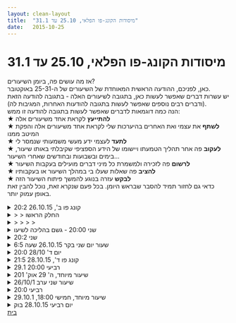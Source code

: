 ```yaml
---
layout: clean-layout
title:  "מיסודות הקונג-פו הפלאי, 25.10 עד 31.1"
date:   2015-10-25
---
```

# מיסודות הקונג-פו הפלאי, 25.10 עד 31.1 
אז מה עושים פה, ביומן השיעורים?<br> כאן, לפניכם, ההודעה הראשית המאוחדת של השיעורים של ה-25-31 באוקטובר.<br> יש עשרות דברים שאפשר לעשות כאן, בתגובה לשיעורים האלה - בתגובה להודעה הזאת (ודברים רבים נוספים שאפשר לעשות בתגובה להודעות האחרות, המגיבות לה).<br> הנה כמה דוגמאות לדברים שאפשר לעשות בתגובה להודעה זו ממש:<br> &#9733; <b>להתייעץ</b> לקראת אחד משיעורים אלה<br> &#9733; <b>לשתף</b> את עצמי ואת האחרים בהיערכות שלי לקראת אחד משיעורים אלה והפקת המיטב ממנו<br> &#9733; <b>לתעד</b> לעצמי ידע מעשי משמעותי שנמסר לי<br> &#9733; <b>לעקוב</b> פה אחר תהליך הטמעתו ויישומו של הידע הספציפי שקיבלתי באותו שיעור, בימים ובשבועות ובחודשים שאחרי השיעור...<br> &#9733; <b>לרשום</b> פה לזכירה ולמשמרת כל מיני דברים מועילים בעקבות השיעור<br> &#9733; <b>להציב</b> פה שאלות שעלו בי במהלך השיעור או בעקבותיו<br> &#9733; <b>לבקש</b> עזרה בנוגע להמשך פיתוח השיעור הזה<br> כדאי גם לחזור תמיד להסבר שבראש היומן. בכל פעם שנקרא זאת, נוכל להבין זאת באופן עמוק יותר.

<details>
                    <summary>קונג פו ב', 26.10.15 20:2</summary>
                    אפרת ואני פתחנו את השיעור בהקדשת ברכות לדברים שרצינו להקדיש אותן להם, ואז העברנו לשנינו עבודות לסירוגין והקדשנו כל אחת מהן למשהו שבחרנו (מי שהעביר את העבודה בחר למה היא מוקדשת).<br> את השיעור כולו הקדשנו, כיחידה או עבודה גדולה אחת, ליכולת שלנו לקבל הנחיות, לא משנה ממי ובאיזה אופן, באופן שלגמרי ייטיב איתנו. (בכמה דקות שהקדשנו להבנת ההקדשה הכלל-שיעורית הזאת התברר לנו בין השאר שבהתחשב בזה שהשיעורים האלה מופנים לא (רק) פנימה אל תוכם אלא אל כלל החיים שלנו, ההקדשה הזאת מיועדת גם ללמד אותנו לקבל את כל מה שמופנה אלינו באופן שלגמרי ייטיב איתנו.)<br> <br> התחלנו בסדרת עבודות עם פורמות / חלקי פורמות (אחת ההקדשות היתה לחקירה, הקדשה אחרת היתה לייחודיות של כל &quot;חזרה&quot; על פורמה, הקדשה נוספת היתה לראייה פנימית וחיצונית ב-360 מעלות), והמשכנו בעבודות שיכולנו לבחור בלי הגבלה. הן כללו בין השאר:<br> <br> יצירת סדרה בת חמש חבטות שלא בדיוק זכור לי למה הוקדשה אבל היה בזה עבורי בין השאר קלות, רציפות ואומץ<br> <br> עבודה ארוכה יחסית שהתחילה בעמידה ותנועת טלטול מחזורית שמשגרת את הזרועות לאן שרוצים (התנאי היחיד הוא שבית החזה &quot;נפתח&quot; לגמרי), ונמשכה בלקיחת התנועה הזאת לאן שרוצים. היא הוקדשה לשיפור החבטות מבחינת העוצמה, הדיוק והתנועה הכולית, וכשנמשכה כללתי בה גם תנועה במרחב ובעיטות.<br> <br> תוך כדי העברת העבודות, יכולנו להתייחס - ולפעמים אכן התייחסנו - להקדשה הגדולה, הכללית, של השיעור. למשל, תוך כדי העבודה היחסית ארוכה שתוארה כרגע, עלה האופן שבו ההנחיות הראשוניות, שהיו טובות לשעתן, עודכנו והוטבו במהלכה.<br> <br> אחרי כשעה: תוך כדי טיול, שיחה על תנועות יומיומיות לכאורה מובנות מאליהן והיכולת לשדרג אותן ולהשתמש בהן כבסיס למה שעוד לא מובן מאליו, משהו כזה. העבודה הזאת הוקדשה להתקדמות בדיוק בנושא שדיברנו עליו, וכמדומני אכן הצליחה לקדם אותו אצלי.<br> <br> המשכנו תוך כדי הליכה מכיכר אתרים (עד אז היינו שם, מתחת לרצועת הגג כי כשהתחלנו ירד גשם) לאורך הטיילת. בין השאר הזכרנו את תהליך ה&quot;נורמליזציה&quot; שמלווה התקדמות, דברים שהיינו רוצים לשפר ולהגיע ל&quot;שלב הבא&quot; בהם, ואיך הופכים ידע תיאורטי רב שאגור בנו לידע מעשי שמאפשר לנו להשיג את זה בקלות ובפשטות.<br> <br> חקרנו נעימות וקושי בעזרת מתקני &quot;מתח&quot; שמצאנו על החוף, בעבודה שהוקדשה לאיזון ויציבות.<br> <br> עשינו כמה סבבים של הסתכלות בסביבה ונסיון לזכור את כולה במשך עשרים שניות ואז היזכרות בה בעיניים עצומות במשך עשרים שניות. זאת היתה עבודה כל כך מופלאה שנשכח ממני למה הוקדשה במקור.<br> <br> נהדר.<br>
                  </details><details>
                    <summary>> > החלק הראשו</summary>
                    (ממשהו בין שבע ועשרים לשבע וחצי עד קצת לפני שמונה ועשרים)<br> המשך עבודה עם נושאים שעלו בשיעור אמנות היכולת שנגמר בשבע, ועבודות גופניות נהדרות עם רפאל שקידמו את יכולות הלחימה, התנועה והריפוי שלי.
                  </details><details>
                    <summary>> > > > </summary>
                    <br><br><table width='70%' cellpadding='0' cellspacing='0' bgcolor='#C6C7C6'><tr><td height='1'></td></tr></table><br><b>מדברים על מדיטציה:</b> <a href="http://forums.tapuz.co.il/meditation" target="_blank">http://forums.tapuz.co.il/meditation</a><br/><br/>לומדים את אמנות המדיטציה: <a href="http://www.ThePracticalMeditation.com" target="_blank" rel=nofollow>www.ThePracticalMeditation.com</a><br/>לומדים את אמנות היכולת: <a href="http://www.MagicalChanging.com" target="_blank" rel=nofollow>www.MagicalChanging.com</a>
                  </details><details>
                    <summary>שני 20:00 - גשם בהליכה לשיעו</summary>
                    טוב, אז הלכתי עם מטרייה. נחמד.<br> ובגדים קצרים.<br> <br> עבדתי עם עצמי נהדר.<br> אסא עזר לי עם זה ששאל אותי משהו, וזה רומם אותי.<br> השהות והתנועה עשו לי ממש טוב.<br> עשיתי כמה תרגילים פנימיים נהדרים שרציתי לעשות כל היום.<br> <br> אותו פורמט מהשיעור הקודם.<br> אני שמואל רפאל סיגל<br> <br> אזורי השיעור:<br> הלכנו בשדרה<br> הליכה בבן יהודה<br> הגעה ללסל 24<br> בכניסה ללסל 24<br> בבית שלי בסלון<br> בחוץ במעבר בכמה רחובות<br> <br> הקושי העיקרי היה שלמרות שההנחיות היו שכולם עצמאיים וכולנו מקבלים את אותן הנחיות<br> לא הצלחתי להתרכז בעצמי.<br> <br> חשתי גם שזה מוריד מהשיעור הנפלא שיכול לעבור לאחרים. שזה פוגע גם בזה...<br> <br> אחרי שניסיתי של טכניקות על עצמי<br> והנחיות נפלאות שהיו עוזרות בזה<br> וזה נשאר ככה...<br> ולא משנה מה עשיתי :) חחחח<br> אז נותר לי היה רק לקבל את זה.<br> <br> היו כמה זמנים בהם הצלחתי ממש רק להתרכז בעצמי בצורה גבוהה ואיכותית<br> כמו שרציתי<br> <br> זה היה בהליכה החוצה מהבית תוך יישום האושר<br> חישת השלווה/הנוכחות<br> <br> בכניסה לבניין הייתי מרוצה מאיך שעבדתי עם עצמי גופנית!<br> זה היה נעים להזיע קצת ולהתנועע.<br> <br> נושאים שקיבלנו להתקדם בהם:<br> שלווה<br> אושר<br> תנועה<br> להזיע<br> לעשות מה שרוצים ביומיום<br> להתעלם מהאחרים, להעלים אותם ממש<br> להרגיש נוח עם אנשים (אה זה היה ממש נחמד)<br> להרגיש נוח עם עצמנו (גם היה נעיים)<br> גוף בריא וחזק (אה נזכרתי שבחלק הזה רצתי למעלה מהלובי של הבנין עד לקומה שנייה והרגשתי ממש טוב)<br> <br> סיום השיעור היה להרגיש מרוצה ומסופקת מהרגע הזה<br> וזה ממש עזר לי.<br> פשוט החלטתי לקבל את המצב. זה מה שיש, וזהו :)
                  </details><details>
                    <summary>שני 20:2</summary>
                    השיעור שלי החל ב-19:30<br> חילקתי את זמני עד 20:10 בשיחה מועילה עם עיליי ובתנועה מיטיבה שמחברת אל <br> האנרגיה. היה מעולה. <br> <br> ב-20:10 התחלנו עיליי ואני את שיעורנו המשותף בברכה. <br> ההנחיה הראשונה הייתה להיפרד מהסיטואציה הנוכחית ויחד איתה מכל מה שהיינו רוצים להיפרד ממנו בחיים הנוכחיים שלנו. כשאנחנו מרגישים מוכנים, ניפגש במיקום שסיכמנו עליו. <br> <br> ההנחיה השניה הייתה להתכונן ליציאה לטיול או מסע שיש להם פוטנציאל לשנות חיים. <br> בין היתר על ידי כך שנשתף באיכויות חדשות שהיינו רוצים. <br> <br> התחלנו ללכת יחד. ירדנו קומה אחת אל תוך המבוך של המלון. שם באחת הפינות, עצרנו ועשינו ידיים במשך דקות ארוכות. <br> <br> ההנחיה הבאה הייתה לנשום מלא אור לבן לכל תא ותא בגוף. להניח לעבודה הזאת להיות כמו מין בלנדר מחליף אנרגיה כזה. אור נכנס, בולשיט יוצא. <br> <br> ההנחיה הבאה הייתה להסתכל על העבודה שעשינו ולמצוא שתי נקודות טובות בעבודה שלנו, ונקודה אחת טובה בעבודה של השני. ולשתף בהן. <br> <br> אחר-כך - להתבונן ולמצוא משהו מתוך העבודה שלנו שמייצגת איכות שהיינו רוצים לראות יותר ולטפח יותר בחיים שלנו. <br> <br> לאחר מכן המשכנו ללכת וירדנו עוד קומה במבוך. <br> <br> ההנחיה הבאה: אנחנו זורקים נושא מהלימודים ואז מבלי שזה הופך לשיחה, אנחנו אומרים עליה דברים מועילים. <br> <br> דיברנו על אמנות הבריאות<br> על אמנות הלחימה<br> על יצירת מציאות <br> <br> לאחר מכן ירדנו אל קומת החנייה. תוך שאנחנו נותנים לעבודה זו לגלוש אל שיחה חופשית על הלימודים והחיים שלנו. <br> <br> בקומה התחתונה, עשינו קצת רגליים. <br> לאחר מכן שוב, אור לבן נכנס, בולשיט יוצא. <br> <br> יצאנו מהקומה התחתונה והלכנו לעבר הים, ליד הבריכה. <br> <br> בדרך קיבלנו את ההנחיה לדעת בבהירות את הנקודה שכדאי לנו לעבוד עליה בזמן הקרוב בחיים ובשיעורים. <br> <br> ולבסוף: לדעת בבהירות נקודה שכדאי לנו להרפות ממנה ולהניח אותה מאחורינו. <br> <br> סיימנו את השיעור בברכה<br> בשעה 22:00 בערך. <br> <br>
                  </details><details>
                    <summary>שעור יום שני בקר 26.10.15 שעה 6:5</summary>
                    הגעתי לנקודת המפגש בשעה 6:45, הייתה שם תרצה.<br> בשעה 6:50 הודעתי לתרצה שהשיעור יעבור דרכי. <br> תרצה ואני לקחנו תיקים. קיבלנו הנחיית רקע לכל השיעור: לזכור לטפח הנאה ופשטות.<br> התחלנו לצעוד תוך כדי תשומת לב לכפות הרגליים ולאופן המגע שלהן עם הקרקע. <br> הלכנו לרחבת מוזיאון ת&quot;א, שם עצרנו ליד העצים. <br> קיבלנו הנחיה להעמיק את הנאתנו בכך שנחפש לראות דברים יפים שנעים להסתכל עליהם.<br> לאחר כמה דקות עברנו לתרגיל של עמידה על שתי רגליים במרחק מרבי אחת מהשנייה..<br> אחרי כמה דקות קיבלנו הנחיה לקחת את התיק ולהמשיך ללכת תוך כדי שאנחנו מצביעות בקול רם על דברים יפים ומשתפות.<br> הלכנו עד לרחבה שמאחורי המוזיאון והתמקמנו שם עד לסוף השיעור.<br> עברנו לגמישות עצמית, די הרבה זמן - כ-10 ד&#39;.<br> עברנו לתרגול של עמידה על רגל אחת.<br> ביקשתי מתרצה להעביר תרגול לפי בחירתה משך 10 ד&#39;. היא נתנה הנחיות שונות של תרגילי גמישות, עמידה על רגל אחת וא&quot;כ תרגיל ראי.<br> לאחר מכן חזרתי להנחות.<br> קיבלנו תרגיל לשבת בישיבה מזרחית זו מול זו, תוך החזקת ידיים והתבוננות בעיניה של הפרטנרית בהתמדה. עשינו זאת משך כ-5 ד&#39;<br> ישיבה גב אל גב תוך כדי שאנחנו מעלות איכויות שאנחנו מזמינות לעצמנו למהלך היום. אני בחרתי ב: מיקוד, בהירות, שלווה, אהבה, הנאה.<br> לאחר מכן שיתפנו זו את זו על האיכויות שבחרנו. אני זוכרת שאחת האיכויות שתרצה בחרה הייתה קלילות וזרימה, זה מצא חן בעיניי.<br> לסיום הענקנו כל אחת לפרטנרים &quot;טיפולון&quot; של 5 דק. היה נהדר.<br> <br> <br>
                  </details><details>
                    <summary>יום ד' 28/10 20:0</summary>
                    איך הרגשתי?<br> <br> הרגשתי רע.<br> כי נאמר לי מאחד התלמידים: &quot;דורית, מותר לך להיות יותר בשקט בשיעור הזה&quot; בליווי תנועת ידיים.<br> הרגשתי רע.<br> כי זה עשה לי תחושה לא נעימה, שאני יותר מדי, שאין לי מקום.<br> הרגשתי רע.<br> בגלל איך שעניתי, בכלל לא יפה ועוקצני ומוכן למריבה.<br> הרגשתי רע.<br> בגלל שאיבדתי שליטה ובגלל שיצא ממני קול גס, שהזכיר לי א.נשים שאני לא אוהבת.<br> הרגשתי רע.<br> בגלל ששאר השיעור הייתי מודעת לעצמי בכל פעם שדיברתי והרגשתי לא חופשייה בכלל.<br> הרגשתי רע.<br> כי לא היו לי באותו רגע כלים נוספים להתמודד עם הסיטואציה.<br> <br> <img src="http://www.timg.co.il/tapuzForum/images/Emo10.gif" alt=":-(">
                  </details><details>
                    <summary>קונג פו ד', 28.10.15 21:5</summary>
                    שיעור חמים נעים ומועיל להפליא עם אסא ושמואל. עם קצת גשם, המון ברקים וכמעט אפס רעמים, לא יודע לאיפה הם הלכו.<br> שחררתי את עצמי מהעבודה מאוחר אז השיעור שלי התחיל בעשרה לעשר, ישר בעבודה משותפת בשלושה. בעצם לא ישר, קודם עשיתי את הברכה שוב ושוב עם התיק עלי והכרית כבולה ליד, כמו רובוטריק משומן היטב. זה היה נהדר. בכלל, השימוש שלי בברכה הזאת (ואחרות) השתדרג מאוד.<br> הגברתי את האור שלי והשתמשתי בזה כבמצע לעבודות שלכשעצמן מעצימות את האור וחוזר חלילה. בין השאר בריצה זחלנית כזאת סביב שני עיגולים שיש שם שהסתבר לי שאפשר לקשר ביניהם בסימן האינסוף. (במשך הכמה דקות של התרגול הזה דמיינתי bar שמסמן את מפלס האור שעולה ועולה.)<br> <br> כמה higllights מהשאר:<br> התבוננתי בנשימה שלי וניסיתי לאפשר לתנועה שלי להיות הרמונית איתה. מועיל מאוד, וגם מאתגר מכל מני בחינות.<br> נשארתי עם התיק והכרית עד מאוחר יחסית לתוך השיעור, כולל בזמן תרגול על אחד הקירות המשופעים של מרכז עינב (שיפור היציבות, הגמישות של מפרקי הקרסוליים, הכוח ברגליים ועוד) ובחלק מזמן &quot;הזזות&quot; בשלושה. שהיו כיפיות וחלק מהזמן מאוד מצחיקות.<br> השתמשתי בדמיון מסויים של החשת עצמי (העלאת המהירות הפנימית) בלי לפגוע בהרמוניה שלי (ולא בהכרח בליווי הגברת הקצב החיצוני, אם כי ניסיתי שלעבודה הפנימית תהיה גם את ההשפעה הזאת) בזמן עבודת &quot;רגליים&quot; בשלושה.<br> ניסיתי לבנות לי שאר-שיעור שיקדם אותי אל עבר הפרק השלישי, על בסיס השאלה מה הייתי עושה לו המשכתי את השיעור שלי בכוונה להגיע לפרק השלישי.<br> שיפרתי כמה דברים בזמן תרגול קבלת ונתינת הנחיות, חלק מהזמן בתחלופה מהירה (עד חצי דקה עם הנחיה שניתנה על ידי מישהו והלאה להנחייה הבאה) וחלק מהזמן עם הנחיות שלא מועברות כנסיון לשפר משהו (לקפוץ על המקום, לתת לאהבה לפתוח שערים, לא לבלבל את המוח, לחשוב על תפוז, לא לחשוב על תפוז, לעשות עיגולים עם האצבעות, לשבת בשקט, לשים לב לדברים עדינים, להרפות את הפנים, להרפות בכלל, ועוד.. שורה ארוכה).<br>
                  </details><details>
                    <summary>רביעי 20:00 29.1</summary>
                    1. מאפשר לעצמי לראות להריח להרגיש... אין צורך במאמץ. לא צריך מאמץ. זה קורה לבד. יש בכך הנאה. ואותו הדבר פנימית: מאפשר להיות פתוח פנימית ללמידה, הנאה, אושר, שמחה.<br> <br> 2. עייפות, לא רוצה לזוז - ובוחר לזוז. גיליתי שאפשר לזוז גם מתוך עייפות. לא מתנגד<br> לתחושה ועדיין עובד פיזית. דילוגים מכרית לכרית. וזה גם מעורר אותי פיזית. משפר את הדילוגים. מתרגל משהו אחר שנראה &quot;קשה&quot; ומנסה למצוא את הקלות, את הנשימה. מצליח. מאד. <br> <br> 3. בתנועה שתרגלתי (התנועה של תרגיל ההליכה השלישי, שבו הרגל באויר לצד הגוף) ניסיתי להבין מה אני בעצם מתרגל. מה יש לעשות פה. בנתיים התנועה מתרחשת ונותנת לי להבין שהיא מלמד אותי את עצמה. אז הרפיתי מהנסיון &quot;לחפור&quot; למצוא מה יש ללמוד פה והתנועה לימדה אותי. במקרה הזה היא לימדה אותי הבדלים בין ימין לשמאל שלי&nbsp;&nbsp;וגם מין גילוי של איפה האיזון הפנימי שלי, כלומר כמה אני מאוזן או פחות (תרגלתי פעם לצד ימין ופעם לצד שמאל בעמידה במקום) ומשהו אנרגטי, תחושה כזו. יד כלפי האדמה ויד אחת לצידי. מאד חיבר אותי &quot;אחורה&quot;, לשורש קדמון יותר. לדורות של מורים שלימדו את התנועה, למשהו בסיסי מאד.<br> <br> 4. גמישות. גם לא מבין שוב למה ואיך. ושוב חוזר לאותה נקודה שהגוף מוביל את הגמישות. נהנה, מתגמש פנימית וחיצונית. <br> <br> 5. עבודה פנימית - חישה של חמשת החושים, להיפתח אליהם, פשוט להרחיב את תשומת הלב.<br> <br> 6. עבודה לפני ובמהלך השיעור - הכלה של גוף הכאב שאומר לי שמשהו בסיסי בי דפוק.<br> הצלחה.
                  </details><details>
                    <summary>שיעור מיוחד, ה' 29 אוק' 201</summary>
                    בועז, אסא ואני.<br> בהנחייה נהדרת של בועז הפעם. הצמחנו הלאה את אמנויות הלחימה, ההגשמתיות והרשת האנושית שלנו.<br> <br> טיפה מהחלק על אמנות הלחימה:<br> תוך כדי עבודה שמישהו ניסה להגיע במהלכה אל האחר ב&quot;לטיפות&quot; והאחר ניסה להגיע אליו בנגיעות שאי אפשר להתעלם מהן, היה מעניין לי לזהות וללמוד את הזיווגים האוטומטיים בין רכות ופסיביות, ובין מגע החלטי ויוזמה, אקטיביות, כאלה. <br> תוך כדי שימוש ב&quot;רובוט אנושי&quot; ששלח לעברי אגרופים והתקדם במסלול קבוע בלי לעצור, ראיתי את ההשפעה הרובוטית שהיתה לזה גם עלי, ואת החדווה והשימושיות גם בשקיעה בה וגם בפריצה ממנה.<br> תוך כדי שחבטנו בכרית (או במישהו דרך כרית שאחז), זיהיתי את היכולת לספוג ממישהו אחר שחובט בי יכולת שיש לו.<br> באותה עבודה, הנאה מחבטה &quot;קצרה&quot; ומחבטה &quot;ארוכה&quot; - מהמקומות השונים שהן מפעילות, מהמקומות השונים שהן יוצאות מהם, מההשפעה שלהן..<br> <br> טיפונת משני החלקים האחרים:<br> בכל אחד משני החלקים צפיתי סיטואציה עתידית והיטבתי אותה - נתתי לאמן ההגשמה שלי לנכוח בזמן דמיון סיטואציית הגשמה הערב, ונתתי לאמן הרשת האנושית שלי לשפר תקשורת וצמיחה והנאה ועוד בזמן דמיון מפגש צפוי. היות שאני מספר על זה פה אחרי ששני הדברים כבר התממשו הערב, אני יכול לשתף גם בזה שההכנה הזאת עבדה כמו קסם.<br>
                  </details><details>
                    <summary>שיעור שני ערב 26/10/1</summary>
                    שיעור באותו פורמת....<br> למידה ללא מדריך....<br> החוויה זה שהשיעור שהעברתי לעצמי קיבל אמשכיות...<br> קצת שונה מחוויה שמגיע מדריך לשיעור ...<br> <br> במה...?<br> קשור לאומנות המצב....בחירת ההתכווננות ההקשבה מקבל פאן קצת אחר משיעור ללא מדריך...<br> אולי קימת בי אמונה חזקה יותר , כאשר מגיע מדריך אני נפתח ברמה גבוהה יותר להסכים לקבל מידע חדש .<br> למרות שאני חווה שאני מאוד פתוח ללמידה של משהו חדש גם שאני מנהל את השיעור שלי....<br> <br> המשכתי לעבוד עם ה3 תמונות מנטאליות (פירות בשיעור הקודם).<br> מטרה פנימית לעבוד באיכות לפחות כמו שיעור שעבר ואף יותר<br> מכשולים, חוויתי שאני פחות תנועתי פיזית .<br> עבודה בעיקר ברמה המנטאלית , <br> ברמה הפיזית , נינוחות באליכה נעימה ברחוב , בישיבה נינוחה בבית <br> שמרתי על רמה גבוהה של למידה , בהשוואה לחוויה משיעור קודם.<br> <br> זיכרון שליווה אותי בעבודה - תרגול רציף של עבודה בשיעור ללא מדריך , לשפר את המיומנות שלי בסעיף זה של הלמידה.<br> מטרה<br> לחוות שיפןר ממשי ב3 התמונות המנטאליות .<br> לשפר את הבריאות <br> <br> שיעור נהדר <br> המחשבה שלא חוויתי שיעור עם מדריך כבר הרבה זמן , עוררה בי כאס , התבוננתי על כך ונתתי לזה להיות חלק ממרחב העבודה הנפלא שהיתי בו .<br> ראיתי שקימת בי התחושה שהמדריך נוכח אך לא ברמה הפיזית , אלה יותר בתור עוגן , או גבול ברור יותר של הלמידה .<br> שמחתי על כך שזה קיים בלמידה שלי .<br> תודה<br> <br> שיפור בלראות אותיות בעניים עצומות .
                  </details><details>
                    <summary>רביעי 20:0</summary>
                    התחלתי את השיעור שלי בגג גן העיר בסמוך לשיעור של 18:00.<br> <br> הרגשתי טוב, מלא מרץ ועם התלהבות וציפייה לקראת ההמשך.<br> <br> לאחר חימום קצר בדילוגים מצד לצד עשיתי קרב איגרוף עם אבשלום. היו לזה שני מצבים עיקריים: תרגול הקרב והפוגות קצרות.<br> בשני המצבים היה תהליך יפה של למידה. במצב הראשון (בזמן הקרב) היה ניסיון טוב להשתפר בכמה דברים (מוגנות, ההרגשה שסימון שלי יכול לנטרל, היכולת לתת כמה כניסות ברצף ) ובמצב השני הייתה למידה איכותית בה חידדתי עוד יותר את הדברים שאני רוצה להתקדם בהם בלחימה וכיצד אני מיישם את זה.<br> <br> שיפרתי את היכולת שלי לנטרול בעזרת עבודת דמיון נהדרת בה דמיינתי את גוף האדם למעין מטריצה וראיתי את היכולת שלי לסמן באופן אפקטיבי בכל נקודה.<br> <br> שיפרתי את היכולת שלי לעבור שיעור טוב ומיטיב ולא משנה מי הפרטנרים שלי.<br> <br> בשיעור עם דורית וחגי, התקדמתי בעבודה נכונה עם הגוף בכל מני תרגולים תנועתיים.<br> <br> בהמשך השיעור שלי הפנמתי מספר הסכמות פנימיות.זה היה מאד מעצים וטוב. <br> <br> תודה!<br>
                  </details><details>
                    <summary>שיעור מיוחד, חמישי 18:00, 29.10.1</summary>
                    שיעור נהדר שעברתי עם ריב ואסא כשאני מנחה את שלושתינו.<br> <br> התחלנו בתרגולים מאמנות הלחימה שעיקרם היה חבטות - גם שלפר את היכולת לתת חבטות יעילות וגם להתמודד מול חבטות.<br> שניים מהתרגולים המעולים שעברנו:<br> 1. עבודת ידיים כשהמטרה ליצור אפקט מסויים בפרטנר<br> 2. אחד מגלם תוקף רובוטי כזה שיוצא באגרופים ישירים והשני לומד לעבוד עם זה. זאת הייתה אחלה עבודה. היה כיף להיות בשני התפקידים.<br> <br> בהמשך, התקדמות יפה ביכולת ההגשמה שזה כלל עבודת דמיון והסכמה להגשים משהו אחד לאחר השיעור עם מודעות לכך.<br> <br> תרגול שעיקרו היה &quot;אני למען עצמי&quot; או משהו דומה לזה.<br> <br> אם בהתחלה הרגשתי שאני צריך להקדיש מחשבה לגבי מה להעביר, ככל שעבר הזמן ההנחיות זרמו ממני ומהמטרות שלי וזה הפך ליותר ויותר קל ומהנה.<br> <br> שיעור מיוחד, מקדם מאד ומהנה.<br>
                  </details><details>
                    <summary>יום רביעי 28.10.15 בוק</summary>
                    שעת הגעה 06:40 נוכחים רמי דורית בן ואני<br> זמן מקדים: הנאה מהאויר, נשימה<br> הליכה דרך החניון - תשומת לב לתחושות, התמקדות בהעמקה אל מול רציפות (דגש מעניין לתרגול כללי)<br> המשך עבודה תוך כדי הליכה - ליהנות מהיופי, מצאתי את עצמי עובד דווקא על הצלחות השבוע עד כה<br> עבודה חופשית - אני מתרגל קבלה של הנחיות והתבוננות באיכות התרגול&nbsp;&nbsp;אל מול בהירות ההנחיה , החל מתחושה עמומה וכלה בדיבור ברור לעצמי בקול<br> תרגול של בעיטות לחזה&nbsp;&nbsp;- עבודת זוגות עם רמי, בהמשך תרגול של הגנה תוך עמידה במקום, הסטת ענן וסוג של תנועת בורג בתוך העמידה, מעניין לבחון את המרחב שזה נותן.<br> הסטה עם תנועה לכיון הפרטנר בצעד רדיפה. תרגול של תנועת צעדי רדיפה עם כמה אפשרויות פתיחה (רגל סוגרת אל השניה, רגל פותחת והשניה סוגרת אליה)<br> אני מתחיל לחוות איזו תנועה של שרשור בין התרגילים. תרגול מוביל לתרגול.<br> עבודה על גמישות, קרב אגרופים בעיטות עם כפפות מול מול רמי. אני חווה עלייה משמעותית ברמה שלו. סופג הרבה (יופי - הפקתי הרבה למידה) מציין לעצמי לקדם את הטיפול בכתפיים שלי.<br> עבודה עם מרפקים - מגוון של סגנונות עבודה <br> עבודת זוגות הזזות - לחוות אופני למידה = אני רואה את סגנונות הלמידה של רמי ודורית. כמה אפשרויות לעבודה מול פרטנר<br> עבודה פנימית - אני מרגיש הרבה אור לבן, הגוף נינוח, מתבונן בהצלחות - <br> דברים שלקחתי:<br> שרשור של תרגילים לשיעור אחד,&nbsp;&nbsp;לראות ולנסות לזכור את כל השערים שנפתחים במהלך תרגולים כדי להעמיק בהם בהמשך. ההנאה בשיעור היתה חסרת מאמץ, לא נדרשתי לעבוד עליה. עבודת נסיגה בתוך עמידה.
                  </details><a href="javascript:history.back()">בית</a>
